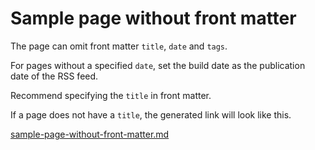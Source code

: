# Sample page without front matter

The page can omit front matter `title`, `date` and `tags`.

For pages without a specified `date`, set the build date as the publication date of the RSS feed.

Recommend specifying the `title` in front matter.

If a page does not have a `title`, the generated link will look like this.

[sample-page-without-front-matter.md](/blog-fable/pages/sampla-page-without-front-matter.html)
